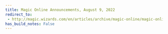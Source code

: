 ```yaml
---
title: Magic Online Announcements, August 9, 2022
redirect_to:
 - http://magic.wizards.com/en/articles/archive/magic-online/magic-online-announcements-august-9-2022
has_build_notes: False
---
```

